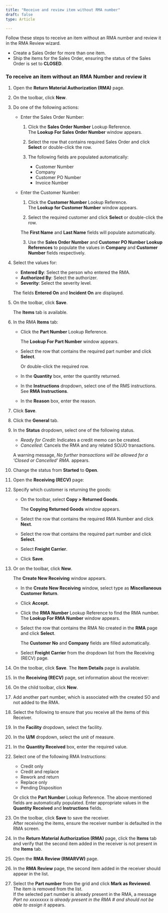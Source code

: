 ```yaml
---
title: "Receive and review item without RMA number"
draft: false
type: Article

---
```


Follow these steps to receive an item without an RMA number and review it in the RMA Review wizard.

- Create a Sales Order for more than one item.
- Ship the items for the Sales Order, ensuring the status of the Sales Order is set to **CLOSED**.

### To receive an item without an RMA Number and review it

1. Open the **Return Material Authorization (RMA)** page.

   
2. On the toolbar, click **New**.


2. Do one of the following actions:
   - Enter the Sales Order Number:
     1. Click the **Sales Order Number** Lookup Reference.  
     The **Lookup For Sales Order Number** window appears.
     
     2.  Select the row that contains required Sales Order and click **Select** or double-click the row.
     3. The following fields are populated automatically:
        - Customer Number
        - Company
        - Customer PO Number
        - Invoice Number
   - Enter the Customer Number:
     1. Click the **Customer Number** Lookup Reference.  
     The **Lookup for Customer Number** window appears.


     2. Select the required customer and click **Select** or double-click the row.

      The **First Name** and **Last Name** fields will populate automatically.

     3. Use the **Sales Order Number** and **Customer PO Number Lookup References** to populate the values in **Company** and **Customer Number** fields respectively.

3. Select the values for:
   
     - **Entered By**: Select the person who entered the RMA.
     - **Authorized By**: Select the authorizer.
     - **Severity**: Select the severity level.

      The fields **Entered On** and **Incident On** are displayed.

4. On the toolbar, click **Save**.
   
   The **Items** tab is available.

6. In the RMA **Items** tab:
   
     - Click the **Part Number** Lookup Reference.

        The **Lookup For Part Number** window appears.  
     - Select the row that contains the required part number and click **Select**.

        Or double-click the required row.
     - In the **Quantity** box, enter the quantity returned.
     - In the **Instructions** dropdown, select one of the RMS instructions. See **RMA Instructions**. 
     - In the **Reason** box, enter the reason.
7. Click **Save**.

6. Click the **General** tab.
   
7.  In the **Status** dropdown, select one of the following status.
     - *Ready for Credit*: Indicates a credit memo can be created.
     - *Cancelled*: Cancels the RMA and any related SO/JO transactions.

     A warning message, *No further transactions will be allowed for a 'Closed or Cancelled' RMA.* appears.
7. Change the status from **Started** to **Open**.

7. Open the **Receiving (RECV)** page:
8. Specify which customer is returning the goods:

   - On the toolbar, select **Copy > Returned Goods**.

        The **Copying Returned Goods** window appears.

    - Select the row that contains the required RMA Number and click **Next**.
    - Select the row that contains the required part number and click **Select**.
    - Select **Freight Carrier**.
    - Click **Save**.

13. Or on the toolbar, click **New**.

    The **Create New Receiving** window appears.

    - In the **Create New Receiving** window, select type as **Miscellaneous Customer Return**.

    - Click **Accept.**

    - 	Click the **RMA Number** Lookup Reference to find the RMA number.
    The **Lookup For RMA Number** window appears.

    - Select the row that contains the RMA No created in the **RMA** page and click **Select**.

        The **Customer No** and **Company** fields are filled automatically.

    - Select **Freight Carrier** from the dropdown list from the Receiving (RECV) page.



14. On the toolbar, click **Save**. The **Item Details** page is available.


3. In the **Receiving (RECV)** page, set information about the receiver:

17.	On the child toolbar, click **New**.
18.	Add another part number, which is associated with the created SO and not added to the RMA.
19.	Select the following to ensure that you receive all the items of this Receiver.

20. In the **Facility** dropdown, select the facility.

21. In the **U/M** dropdown, select the unit of measure.
22. In the **Quantity Received** box, enter the required value.

6. Select one of the following RMA Instructions:
   - Credit only
   - Credit and replace
   - Rework and return
   - Replace only
   - Pending Disposition

    Or click the **Part Number** Lookup Reference. The above mentioned fields are automatically populated.
   Enter appropriate values in the **Quantity Received** and **Instructions** fields.

7. On the toolbar, click **Save** to save the receiver.  
   After receiving the items, ensure the receiver number is defaulted in the RMA screen.

8. In the **Return Material Authorization (RMA)** page, click the **Items** tab and verify that the second item added in the receiver is not present in the **Items** tab.

9. Open the **RMA Review (RMARVW)** page.

10. In the **RMA Review** page, 
    the second item added in the receiver should appear in the list.

11. Select the **Part number** from the grid and click **Mark as Reviewed**.  
 The item is removed from the list.  
If the selected part number is already present in the RMA, a message *Part no xxxxxxxx is already present in the RMA # and should not be able to assign it* appears. 
      
